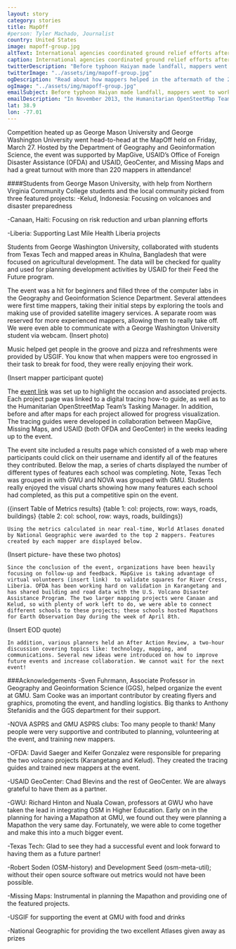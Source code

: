 ```yaml
---
layout: story
category: stories
title: MapOff
#person: Tyler Machado, Journalist 
country: United States
image: mapoff-group.jpg
altText: International agencies coordinated ground relief efforts after Typhoon Haiyan/Yolanda, Republic of the Philippines, November 2013; remote online mapping events supported the work. Photo by U.S. Army, SPC Andrew Robertson.
caption: International agencies coordinated ground relief efforts after Typhoon Haiyan/Yolanda, Republic of the Philippines, November 2013; remote online mapping events supported the work. Photo by U.S. Army, SPC Andrew Robertson.
twitterDescription: "Before typhoon Haiyan made landfall, mappers went to work. "
twitterImage: "../assets/img/mapoff-group.jpg"
ogDescription: "Read about how mappers helped in the aftermath of the 2013 typhoon Haiyan in the Philippines."
ogImage: "../assets/img/mapoff-group.jpg"
emailSubject: Before typhoon Haiyan made landfall, mappers went to work.
emailDescription: "In November 2013, the Humanitarian OpenSteetMap Team (HOT) activated volunteer mappers well in advance of super typhoon Haiyan making landfall in the Philippines in order to gather a baseline of geographic data."
lat: 38.9
lon: -77.01
---
```


Competition heated up as George Mason University and George Washington University went head-to-head at the MapOff held on Friday, March 27. Hosted by the Department of Geography and Geoinformation Science, the event was supported by MapGive, USAID’s Office of Foreign Disaster Assistance (OFDA) and USAID, GeoCenter, and Missing Maps and had a great turnout with more than 220 mappers in attendance!

####Students from George Mason University, with help from Northern Virginia Community College students and the local community picked from three featured projects:
-Kelud, Indonesia: Focusing on volcanoes and disaster preparedness

-Canaan, Haiti: Focusing on risk reduction and urban planning efforts

-Liberia: Supporting Last Mile Health Liberia projects

Students from George Washington University, collaborated with students from Texas Tech and mapped areas in Khulna, Bangladesh that were focused on agricultural development. The data will be checked for quality and used for planning development activities by USAID for their Feed the Future program. 

The event was a hit for beginners and filled three of the computer labs in the Geography and Geoinformation Science Department. Several attendees were first time mappers, taking their initial steps by exploring the tools and making use of provided satellite imagery services. A separate room was reserved for more experienced mappers, allowing them to really take off. We were even able to communicate with a George Washington University student via webcam. (Insert photo)

Music helped get people in the groove and pizza and refreshments were provided by USGIF. You know that when mappers were too engrossed in their task to break for food, they were really enjoying their work.

(Insert mapper participant quote)

The <a href="http://mapgive.state.gov/events/mapoff" target="_blank"> event link</a> was set up to highlight the occasion and associated projects. Each project page was linked to a digital tracing how-to guide, as well as to the Humanitarian OpenStreetMap Team’s Tasking Manager. In addition, before and after maps for each project allowed for progress visualization. The tracing guides were developed in collaboration between MapGive, Missing Maps, and USAID (both OFDA and GeoCenter) in the weeks leading up to the event. 

The event site included a results page which consisted of a web map where participants could click on their username and identify all of the features they contributed. Below the map, a series of charts displayed the number of different types of features each school was completing. Note, Texas Tech was grouped in with GWU and NOVA was grouped with GMU. Students really enjoyed the visual charts showing how many features each school had completed, as this put a competitive spin on the event.

({insert Table of Metrics results} {table 1: col: projects, row: ways, roads, buildings} {table 2: col: school, row: ways, roads, buildings})

    Using the metrics calculated in near real-time, World Atlases donated by National Geographic were awarded to the top 2 mappers. Features created by each mapper are displayed below.

(Insert picture- have these two photos)

    Since the conclusion of the event, organizations have been heavily focusing on follow-up and feedback. MapGive is taking advantage of virtual volunteers (insert link)  to validate squares for River Cress, Liberia. OFDA has been working hard on validation in Karangetang and has shared building and road data with the U.S. Volcano Disaster Assistance Program. The two larger mapping projects were Canaan and Kelud, so with plenty of work left to do, we were able to connect different schools to these projects; these schools hosted Mapathons for Earth Observation Day during the week of April 8th. 

(Insert EOD quote)

    In addition, various planners held an After Action Review, a two-hour discussion covering topics like: technology, mapping, and communications. Several new ideas were introduced on how to improve future events and increase collaboration. We cannot wait for the next event!

###Acknowledgements
-Sven Fuhrmann, Associate Professor in Geography and Geoinformation Science (GGS), helped organize the event at GMU. Sam Cooke was an important contributor by creating flyers and graphics, promoting the event, and handling logistics. Big thanks to Anthony Stefanidis and the GGS department for their support.

-NOVA ASPRS and GMU ASPRS clubs: Too many people to thank! Many people were very supportive and contributed to planning, volunteering at the event, and training new mappers.

-OFDA: David Saeger and Keifer Gonzalez were responsible for preparing the two volcano projects (Karangetang and Kelud). They created the tracing guides and trained new mappers at the event.

-USAID GeoCenter: Chad Blevins and the rest of GeoCenter. We are always grateful to have them as a partner.

-GWU: Richard Hinton and Nuala Cowan, professors at GWU who have taken the lead in integrating OSM in Higher Education. Early on in the planning for having a Mapathon at GMU, we found out they were planning a Mapathon the very same day. Fortunately, we were able to come together and make this into a much bigger event.

-Texas Tech: Glad to see they had a successful event and look forward to having them as a future partner!

-Robert Soden (OSM-history) and Development Seed (osm-meta-util); without their open source software out metrics would not have been possible.

-Missing Maps: Instrumental in planning the Mapathon and providing one of the featured projects.

-USGIF for supporting the event at GMU with food and drinks

-National Geographic for providing the two excellent Atlases given away as prizes

